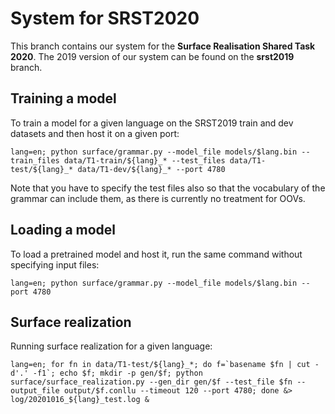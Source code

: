 # System for SRST2020 

This branch contains our system for the **Surface Realisation Shared Task 2020**. The 2019 version of our system can be found on the **srst2019** branch.

## Training a model

To train a model for a given language on the SRST2019 train and dev datasets and then host it on a given port:
```
lang=en; python surface/grammar.py --model_file models/$lang.bin --train_files data/T1-train/${lang}_* --test_files data/T1-test/${lang}_* data/T1-dev/${lang}_* --port 4780
```

Note that you have to specify the test files also so that the vocabulary of the
grammar can include them, as there is currently no treatment for OOVs.

## Loading a model
To load a pretrained model and host it, run the same command without specifying
input files:
```
lang=en; python surface/grammar.py --model_file models/$lang.bin --port 4780
```

## Surface realization

Running surface realization for a given language:
```
lang=en; for fn in data/T1-test/${lang}_*; do f=`basename $fn | cut -d'.' -f1`; echo $f; mkdir -p gen/$f; python surface/surface_realization.py --gen_dir gen/$f --test_file $fn --output_file output/$f.conllu --timeout 120 --port 4780; done &> log/20201016_${lang}_test.log &
```

